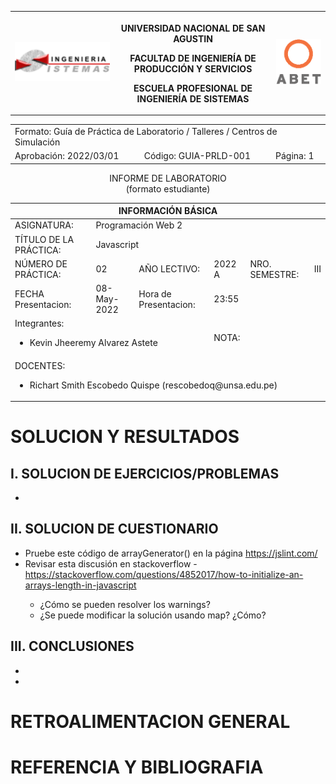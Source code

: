 <table>
  <tbody>
   <tr>
   <td><img src="./imagenes/epis.png" alt="EPIS"></td>
   <th>
   <p>UNIVERSIDAD NACIONAL DE SAN AGUSTIN</p>
   <p>FACULTAD DE INGENIERÍA DE PRODUCCIÓN Y SERVICIOS</p>
   <p>ESCUELA PROFESIONAL DE INGENIERÍA DE SISTEMAS</p>
   </th>
   <td><img src="./imagenes/abet.png" alt="ABET"></td>
   </tr>
  </tbody>
</table>
<div align="center" dir="auto"><table>    
   <tbody>
   <tr><td colspan="3">Formato: Guía de Práctica de Laboratorio / Talleres / Centros de Simulación</td></tr>
   <tr><td>Aprobación:  2022/03/01</td><td>Código: GUIA-PRLD-001</td><td>Página: 1</td></tr>
   </tbody>
</table></div>
<div align="center" dir="auto">
   <span>INFORME DE LABORATORIO</span><br>
   <span>(formato estudiante)</span>
</div>
<div align="center" dir="auto"><table>
   <tbody><tr><th colspan="6">INFORMACIÓN BÁSICA</th></tr>
   </tbody><tbody>
   <tr><td>ASIGNATURA:</td><td colspan="5">Programación Web 2</td></tr>
   <tr><td>TÍTULO DE LA PRÁCTICA:</td><td colspan="5">Javascript</td></tr>
   <tr>
   <td>NÚMERO DE PRÁCTICA:</td><td>02</td><td>AÑO LECTIVO:</td><td>2022 A</td><td>NRO. SEMESTRE:</td><td>III</td>
   </tr>
   <tr>
   <td>FECHA Presentacion:</td><td>08-May-2022</td><td>Hora de Presentacion:</td><td colspan="3">23:55</td>
   </tr>
   <tr><td colspan="3">Integrantes:
   <ul dir="auto">
   <li>Kevin Jheeremy Alvarez Astete</li>
   </ul>
   </td>
   <td> NOTA: </td>
   <td colspan="2"> </td>
   </tr><tr><td colspan="6">DOCENTES:
   <ul dir="auto">
   <li>Richart Smith Escobedo Quispe (rescobedoq@unsa.edu.pe)</li>
   </ul>
   </td>
</tr></tbody></table></div>
   <h1>SOLUCION Y RESULTADOS</h1>
   <h2>I. SOLUCION DE EJERCICIOS/PROBLEMAS</h2>
   <ul>
    <li></li>
   </ul>
   <h2>II. SOLUCION DE CUESTIONARIO</h2>
   <ul>
      <li>Pruebe este código de arrayGenerator() en la página <a href="https://jslint.com/">https://jslint.com/</a></li>
      <li>Revisar esta discusión en stackoverflow - <a href="https://stackoverflow.com/questions/4852017/how-to-initialize-an-arrays-length-in-javascript">https://stackoverflow.com/questions/4852017/how-to-initialize-an-arrays-length-in-javascript</a></li>
      <ul>
         <li>¿Cómo se pueden resolver los warnings?</li>
         <li>¿Se puede modificar la solución usando map? ¿Cómo?</li>
      </ul>
   </ul>
   <h2>III. CONCLUSIONES</h2>
   <ul>
      <li></li>
      <li></li>
   </ul>
   <h1>RETROALIMENTACION GENERAL</h1>
   <h1>REFERENCIA Y BIBLIOGRAFIA</h1>
   <b><i></i></b>
